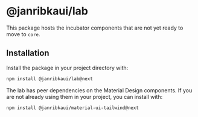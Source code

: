 # @janribkaui/lab

This package hosts the incubator components that are not yet ready to move to `core`.

## Installation

Install the package in your project directory with:

<!-- #default-branch-switch -->

```bash
npm install @janribkaui/lab@next
```

The lab has peer dependencies on the Material Design components.
If you are not already using them in your project, you can install with:

<!-- #default-branch-switch -->

```bash
npm install @janribkaui/material-ui-tailwind@next
```

